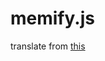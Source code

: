 # memify.js

translate from [this](https://github.com/KenHV/KensurBot/blob/master/userbot/modules/memify.py)
